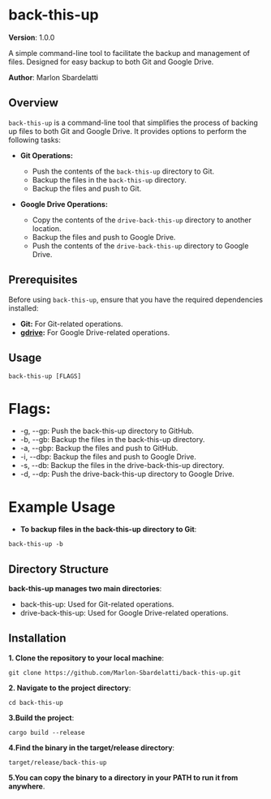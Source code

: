 # back-this-up

**Version**: 1.0.0

A simple command-line tool to facilitate the backup and management of files. Designed for easy backup to both Git and Google Drive.

**Author**: Marlon Sbardelatti

## Overview

`back-this-up` is a command-line tool that simplifies the process of backing up files to both Git and Google Drive. It provides options to perform the following tasks:

- **Git Operations:**
  - Push the contents of the `back-this-up` directory to Git.
  - Backup the files in the `back-this-up` directory.
  - Backup the files and push to Git.

- **Google Drive Operations:**
  - Copy the contents of the `drive-back-this-up` directory to another location.
  - Backup the files and push to Google Drive.
  - Push the contents of the `drive-back-this-up` directory to Google Drive.

## Prerequisites

Before using `back-this-up`, ensure that you have the required dependencies installed:

- **Git:** For Git-related operations.
- **[gdrive](https://github.com/gdrive-org/gdrive):** For Google Drive-related operations.

## Usage

```shell
back-this-up [FLAGS]
```
# Flags:

- -g, --gp: Push the back-this-up directory to GitHub.
- -b, --gb: Backup the files in the back-this-up directory.
- -a, --gbp: Backup the files and push to GitHub.
- -i, --dbp: Backup the files and push to Google Drive.
- -s, --db: Backup the files in the drive-back-this-up directory.
- -d, --dp: Push the drive-back-this-up directory to Google Drive.

# Example Usage

- **To backup files in the back-this-up directory to Git**:

 
```shell
back-this-up -b
```

## Directory Structure
**back-this-up manages two main directories**:

- back-this-up: Used for Git-related operations.
- drive-back-this-up: Used for Google Drive-related operations.

## Installation
**1. Clone the repository to your local machine**:

```shell
git clone https://github.com/Marlon-Sbardelatti/back-this-up.git
```
**2. Navigate to the project directory**:

```shell
cd back-this-up
```
**3.Build the project**:

```shell
cargo build --release
```
**4.Find the binary in the target/release directory**:

```shell
target/release/back-this-up
```
**5.You can copy the binary to a directory in your PATH to run it from anywhere**.

